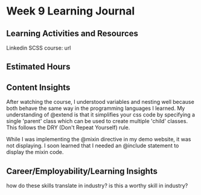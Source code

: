 # Week 9 Learning Journal

## Learning Activities and Resources

Linkedin SCSS course: url


## Estimated Hours

## Content Insights

After watching the course, I understood variables and nesting well because both behave the same way in the programming languages I learned. My understanding of @extend is that it simplifies your css code by specifying a single 'parent' class which can be used to create multiple 'child' classes. This follows the DRY (Don't Repeat Yourself) rule.

While I was implementing the @mixin directive in my demo website, it was not displaying. I soon learned that I needed an @include statement to display the mixin code.

## Career/Employability/Learning Insights

how do these skills translate in industry?
is this a worthy skill in industry?
